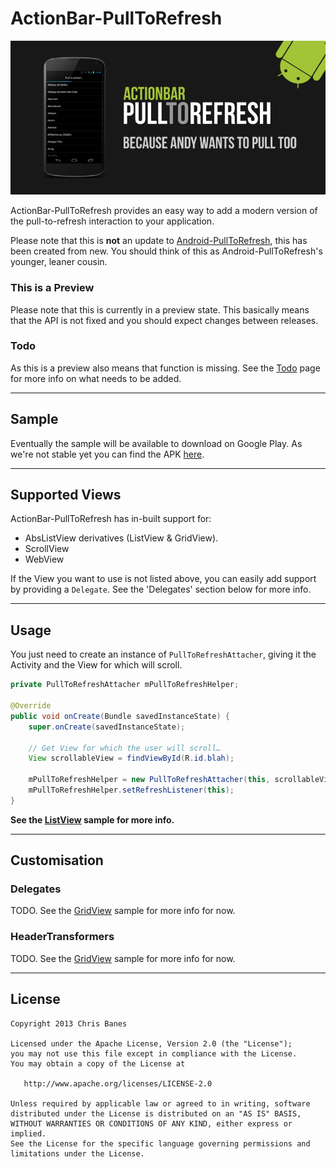 # ActionBar-PullToRefresh

![ActionBar-PullToRefresh](https://github.com/chrisbanes/ActionBar-PullToRefresh/raw/master/header.png)

ActionBar-PullToRefresh provides an easy way to add a modern version of the pull-to-refresh interaction to your application.

Please note that this is __not__ an update to [Android-PullToRefresh](https://github.com/chrisbanes/Android-PullToRefresh), this has been created from new. You should think of this as Android-PullToRefresh's younger, leaner cousin.

### This is a Preview
Please note that this is currently in a preview state. This basically means that the API is not fixed and you should expect changes between releases.

### Todo
As this is a preview also means that function is missing. See the [Todo](https://github.com/chrisbanes/ActionBar-PullToRefresh/wiki/Todo) page for more info on what needs to be added.

---

## Sample

Eventually the sample will be available to download on Google Play. As we're not stable yet you can find the APK [here](https://drive.google.com/folderview?id=0BxAFUoBj0OjaYTd3SUkzYjIydG8&usp=sharing).

---

## Supported Views

ActionBar-PullToRefresh has in-built support for:

 * AbsListView derivatives (ListView & GridView).
 * ScrollView
 * WebView

If the View you want to use is not listed above, you can easily add support by providing a `Delegate`. See the 'Delegates' section below for more info.

---

## Usage
You just need to create an instance of `PullToRefreshAttacher`, giving it the Activity and the View for which will scroll.

``` java
private PullToRefreshAttacher mPullToRefreshHelper;

@Override
public void onCreate(Bundle savedInstanceState) {
    super.onCreate(savedInstanceState);
        
    // Get View for which the user will scroll…
    View scrollableView = findViewById(R.id.blah); 

    mPullToRefreshHelper = new PullToRefreshAttacher(this, scrollableView);
    mPullToRefreshHelper.setRefreshListener(this);
}
```

__See the [ListView](https://github.com/chrisbanes/ActionBar-PullToRefresh/blob/master/sample/src/uk/co/senab/actionbarpulltorefresh/sample/ListViewActivity.java) sample for more info.__
  
---

## Customisation    
    
### Delegates
TODO. See the [GridView](https://github.com/chrisbanes/ActionBar-PullToRefresh/blob/master/sample/src/uk/co/senab/actionbarpulltorefresh/sample/GridViewActivity.java) sample for more info for now.

### HeaderTransformers
TODO. See the [GridView](https://github.com/chrisbanes/ActionBar-PullToRefresh/blob/master/sample/src/uk/co/senab/actionbarpulltorefresh/sample/GridViewActivity.java) sample for more info for now.

---

## License

    Copyright 2013 Chris Banes

    Licensed under the Apache License, Version 2.0 (the "License");
    you may not use this file except in compliance with the License.
    You may obtain a copy of the License at

       http://www.apache.org/licenses/LICENSE-2.0

    Unless required by applicable law or agreed to in writing, software
    distributed under the License is distributed on an "AS IS" BASIS,
    WITHOUT WARRANTIES OR CONDITIONS OF ANY KIND, either express or implied.
    See the License for the specific language governing permissions and
    limitations under the License.